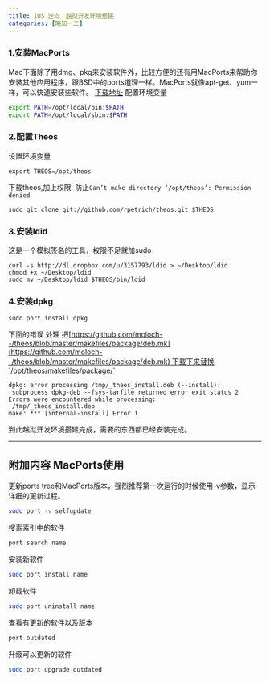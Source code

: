 ```yaml
---
title: iOS 逆向：越狱开发环境搭建
categories: [略知一二]
---
```



### 1.安装MacPorts
Mac下面除了用dmg、pkg来安装软件外，比较方便的还有用MacPorts来帮助你安装其他应用程序，跟BSD中的ports道理一样。MacPorts就像apt-get、yum一样，可以快速安装些软件。 [下载地址](http://www.macports.org/install.php)
配置环境变量

```sh
export PATH=/opt/local/bin:$PATH
export PATH=/opt/local/sbin:$PATH
```
### 2.配置Theos
设置环境变量

```shell
export THEOS=/opt/theos
```

下载theos,加上权限  防止`Can’t make directory ‘/opt/theos’: Permission denied`

```shell
sudo git clone git://github.com/rpetrich/theos.git $THEOS
```

### 3.安装ldid
这是一个模拟签名的工具，权限不足就加sudo

```shell
curl -s http://dl.dropbox.com/u/3157793/ldid > ~/Desktop/ldid
chmod +x ~/Desktop/ldid 
sudo mv ~/Desktop/ldid $THEOS/bin/ldid
```

### 4.安装dpkg

```shell
sudo port install dpkg
```

下面的错误 处理 把[https://github.com/moloch--/theos/blob/master/makefiles/package/deb.mk](https://github.com/moloch--/theos/blob/master/makefiles/package/deb.mk) 下载下来替换`/opt/theos/makefiles/package/`

```shell
dpkg: error processing /tmp/_theos_install.deb (--install):
 subprocess dpkg-deb --fsys-tarfile returned error exit status 2
Errors were encountered while processing:
 /tmp/_theos_install.deb
make: *** [internal-install] Error 1
```

到此越狱开发环境搭建完成，需要的东西都已经安装完成。

---


## 附加内容 MacPorts使用

更新ports tree和MacPorts版本，强烈推荐第一次运行的时候使用-v参数，显示详细的更新过程。

```sh
sudo port -v selfupdate
```

搜索索引中的软件

```sh
port search name
```

安装新软件

```sh
sudo port install name
```

卸载软件

```sh
sudo port uninstall name
```

查看有更新的软件以及版本

```sh
port outdated

```

升级可以更新的软件

```sh
sudo port upgrade outdated
```
